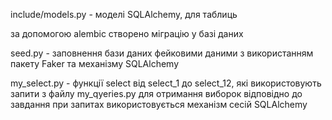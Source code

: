 include/models.py - моделі SQLAlchemy, для таблиць 

за допомогою alembic створено міграцію у базі даних 

seed.py - заповнення бази даних фейковими даними з використанням пакету Faker та механізму SQLAlchemy

my_select.py - функції select від select_1 до select_12, які використовують запити з файлу my_qyeries.py для отримання виборок відповідно до завдання
при запитах використовується механізм сесій SQLAlchemy 

